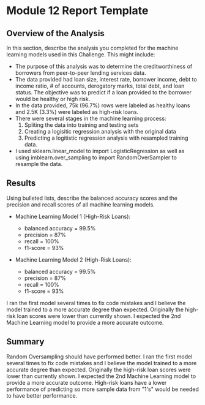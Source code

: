 # Module 12 Report Template

## Overview of the Analysis

In this section, describe the analysis you completed for the machine learning models used in this Challenge. This might include:

* The purpose of this analysis was to determine the creditworthiness of borrowers from peer-to-peer lending services data.
* The data provided had loan size, interest rate, borrower income, debt to income ratio, # of accounts, derogatory marks, total debt, and loan status. The objective was to predict if a loan provided to the borrower would be healthy or high risk. 
* In the data provided, 75k (96.7%) rows were labeled as healthy loans and 2.5K (3.3%) were labeled as high-risk loans.
* There were several stages in the machine learning process:
  1) Spliting the data into training and testing sets
  2) Creating a logisitic regression analysis with the original data
  3) Predicting a logitistic regression analysis with resampled training data.
* I used sklearn.linear_model to import LogisticRegression as well as using imblearn.over_sampling to import RandomOverSampler to resample the data.

## Results

Using bulleted lists, describe the balanced accuracy scores and the precision and recall scores of all machine learning models.

* Machine Learning Model 1 (High-Risk Loans):
    * balanced accuracy = 99.5%
    * precision = 87%
    * recall = 100%
    * f1-score = 93%



* Machine Learning Model 2 (High-Risk Loans):
    * balanced accuracy = 99.5%
    * precision = 87%
    * recall = 100%
    * f1-score = 93%

I ran the first model several times to fix code mistakes and I believe the model trained to a more accurate degree than expected. Originally the high-risk loan scores were lower than currently shown. I expected the 2nd Machine Learning model to provide a more accurate outcome.

## Summary

Random Oversampling should have performed better. I ran the first model several times to fix code mistakes and I believe the model trained to a more accurate degree than expected. Originally the high-risk loan scores were lower than currently shown. I expected the 2nd Machine Learning model to provide a more accurate outcome. High-risk loans have a lower performance of predicting so more sample data from "1's" would be needed to have better performance.

